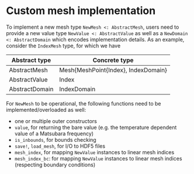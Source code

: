 # Custom mesh implementation

To implement a new mesh type `NewMesh <: AbstractMesh`, users need to provide a new value type 
`NewValue <: AbstractValue` as well as a `NewDomain <: AbstractDomain` which encodes implementation details.
As an example, consider the `IndexMesh` type, for which we have

| Abstract type            | Concrete type                            |
|--------------------------|------------------------------------------|
| AbstractMesh             | Mesh{MeshPoint{Index}, IndexDomain}      |
| AbstractValue            | Index                                    |
| AbstractDomain           | IndexDomain                              |

For `NewMesh` to be operational, the following functions need to be implemented/overloaded as well:
 * one or multiple outer constructors
 * `value`, for returning the bare value (e.g. the temperature dependent value of a Matsubara frequency) 
 * `is_inbounds`, for bounds checking
 * `save!`, `load_mesh`, for I/O to HDF5 files
 * `mesh_index`, for mapping `NewValue` instances to linear mesh indices
 * `mesh_index_bc`: for mapping `NewValue` instances to linear mesh indices (respecting boundary conditions)